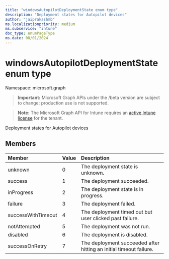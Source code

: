 ```yaml
---
title: "windowsAutopilotDeploymentState enum type"
description: "Deployment states for Autopilot devices"
author: "jaiprakashmb"
ms.localizationpriority: medium
ms.subservice: "intune"
doc_type: enumPageType
ms.date: 08/01/2024
---
```


# windowsAutopilotDeploymentState enum type

Namespace: microsoft.graph

> **Important:** Microsoft Graph APIs under the /beta version are subject to change; production use is not supported.

> **Note:** The Microsoft Graph API for Intune requires an [active Intune license](https://go.microsoft.com/fwlink/?linkid=839381) for the tenant.

Deployment states for Autopilot devices

## Members
|Member|Value|Description|
|:---|:---|:---|
|unknown|0|The deployment state is unknown.|
|success|1|The deployment succeeded.|
|inProgress|2|The deployment state is in progress.|
|failure|3|The deployment failed.|
|successWithTimeout|4|The deployment timed out but user clicked past failure.|
|notAttempted|5|The deployment was not run.|
|disabled|6|The deployment is disabled.|
|successOnRetry|7|The deployment succeeded after hitting an initial timeout failure.|
